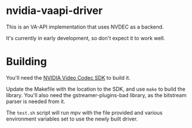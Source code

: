 # nvidia-vaapi-driver

This is an VA-API implementation that uses NVDEC as a backend.

It's currently in early development, so don't expect it to work well.

Building
========

You'll need the [NVIDIA Video Codec SDK](https://developer.nvidia.com/nvidia-video-codec-sdk/download) to build it.

Update the Makefile with the location to the SDK, and use `make` to build the library.
You'll also need the gstreamer-plugins-bad library, as the bitstream parser is needed from it.

The `test.sh` script will run mpv with the file provided and various environment variables set to use the newly built driver.
